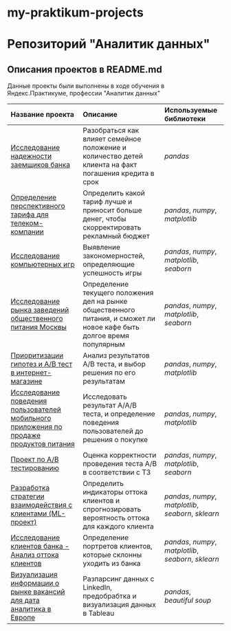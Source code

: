 # my-praktikum-projects

# Репозиторий "Аналитик данных"

## Описания проектов в README.md

Данные проекты были выполнены в ходе обучения в Яндекс.Практикуме, профессии "Аналитик данных"

| Название проекта | Описание | Используемые библиотеки | 
| :---------------------- | :---------------------- | :---------------------- |
| [Исследование надежности заемщиков банка](research_of_bank_clients) | Разобраться как влияет семейное положение и количество детей клиента на факт погашения кредита в срок| *pandas* |
| [Определение перспективного тарифа для телеком-компании](mobile_tariffs_analysis) | Определить какой тариф лучше и приносит больше денег, чтобы скорректировать рекламный бюджет| *pandas*, *numpy*, *matplotlib* |
| [Исследование компьютерных игр](research_computer_games) | Выявление закономерностей, определяющие успешность игры | *pandas*, *numpy*, *matplotlib*, *seaborn* |
| [Исследование рынка заведений общественного питания Москвы](market_restoran_cafe_bistro_others) | Определение текущего положения дел на рынке общественного питания, и сможет ли новое кафе быть долгое время популярным | *pandas*, *numpy*, *matplotlib*, *seaborn* |
| [Приоритизации гипотез и A/B тест в интернет-магазине](a_b_test) | Анализ результатов А/В теста, и выбор решения по его результатам | *pandas*, *numpy*, *matplotlib*|
| [Исследование поведения пользователей мобильного приложения по продаже продуктов питания](a_a_b_test_mobile_app) | Исследовать результат А/А/В теста, и определение поведения пользователей до решения о покупке | *pandas*, *numpy*, *matplotlib* |
| [Проект по A/B тестированию](project_a_b_test) | Оценка корректности проведения теста А/В в соответствии с ТЗ | *pandas*, *numpy*, *matplotlib*, *seaborn* |
| [Разработка стратегии взаимодействия с клиентами (ML-проект)](machine_learning_customer_strategies) | Определить индикаторы оттока клиентов и спрогнозировать вероятность оттока для каждого клиента | *pandas*, *numpy*, *matplotlib*, *seaborn*, *sklearn* |
| [Исследование клиентов банка - Анализ оттока клиентов](customer_churn_analysis) | Определение портретов клиентов, которые склонны уходить из банка | *pandas*, *numpy*, *matplotlib*, *seaborn*, *sklearn* |
| [Визуализация информации о рынке вакансий для дата аналитика в Европе](masterskaya-yandex) | Разпарсинг данных с LinkedIn, предобрабтка и визуализация данных в Tableau | *pandas*, *beautiful soup* |
